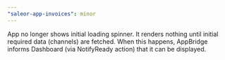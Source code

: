 ```yaml
---
"saleor-app-invoices": minor
---
```


App no longer shows initial loading spinner. It renders nothing until initial required data (channels) are fetched. When this happens, AppBridge informs Dashboard (via NotifyReady action) that it can be displayed.
